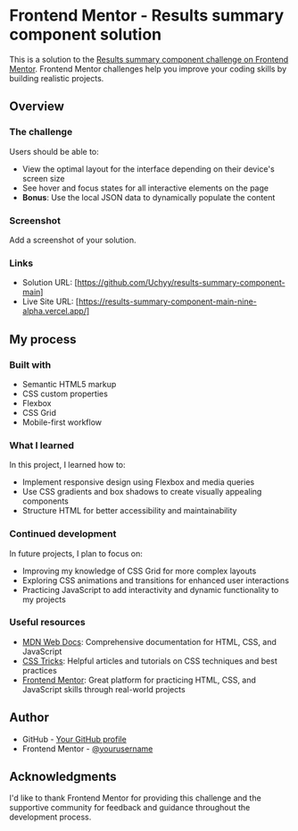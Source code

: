 # Frontend Mentor - Results summary component solution

This is a solution to the [Results summary component challenge on Frontend Mentor](https://www.frontendmentor.io/challenges/results-summary-component-CE_K6s0maV). Frontend Mentor challenges help you improve your coding skills by building realistic projects.

## Overview

### The challenge

Users should be able to:

- View the optimal layout for the interface depending on their device's screen size
- See hover and focus states for all interactive elements on the page
- **Bonus**: Use the local JSON data to dynamically populate the content

### Screenshot

Add a screenshot of your solution.



### Links

- Solution URL: [https://github.com/Uchyy/results-summary-component-main]
- Live Site URL: [https://results-summary-component-main-nine-alpha.vercel.app/]

## My process

### Built with

- Semantic HTML5 markup
- CSS custom properties
- Flexbox
- CSS Grid
- Mobile-first workflow

### What I learned

In this project, I learned how to:

- Implement responsive design using Flexbox and media queries
- Use CSS gradients and box shadows to create visually appealing components
- Structure HTML for better accessibility and maintainability

### Continued development

In future projects, I plan to focus on:

- Improving my knowledge of CSS Grid for more complex layouts
- Exploring CSS animations and transitions for enhanced user interactions
- Practicing JavaScript to add interactivity and dynamic functionality to my projects

### Useful resources

- [MDN Web Docs](https://developer.mozilla.org/): Comprehensive documentation for HTML, CSS, and JavaScript
- [CSS Tricks](https://css-tricks.com/): Helpful articles and tutorials on CSS techniques and best practices
- [Frontend Mentor](https://www.frontendmentor.io/): Great platform for practicing HTML, CSS, and JavaScript skills through real-world projects

## Author

- GitHub - [Your GitHub profile](https://github.com/yourusername)
- Frontend Mentor - [@yourusername](https://www.frontendmentor.io/profile/yourusername)

## Acknowledgments

I'd like to thank Frontend Mentor for providing this challenge and the supportive community for feedback and guidance throughout the development process.

